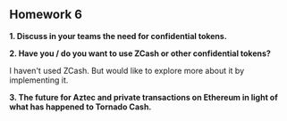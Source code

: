 ## Homework 6

**1. Discuss in your teams the need for confidential tokens.**

**2. Have you / do you want to use ZCash or other confidential tokens?**

I haven't used ZCash. But would like to explore more about it by implementing it.

**3. The future for Aztec and private transactions on Ethereum in light of what has happened to Tornado Cash.**


